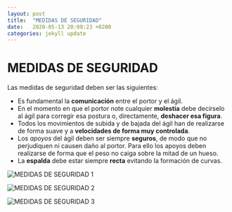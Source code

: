```yaml
---
layout: post
title:  "MEDIDAS DE SEGURIDAD"
date:   2020-05-13 20:09:23 +0200
categories: jekyll update
---
```


# MEDIDAS DE SEGURIDAD

Las medidas de seguridad deben ser las siguientes:
* Es fundamental la **comunicación** entre el portor y el ágil.
* En el momento en que el portor note cualquier **molestia** debe decírselo al ágil para corregir esa postura o, directamente, **deshacer esa figura**.
* Todos los movimientos de subida y de bajada del ágil han de realizarse de forma suave y a **velocidades de forma muy controlada**.
* Los *apoyos* del ágil deben ser siempre **seguros**, de modo que no perjudiquen ni causen daño al portor. Para ello los apoyos deben realizarse de forma que el peso no caiga sobre la mitad de un hueso.
* La **espalda** debe estar siempre **recta** evitando la formación de curvas.

![MEDIDAS DE SEGURIDAD 1](https://danieledufis.github.io/images_text/acrosport_medidasdeseguridad1.png)

![MEDIDAS DE SEGURIDAD 2](https://danieledufis.github.io/images_text/acrosport_medidasdeseguridad2.jpg)

![MEDIDAS DE SEGURIDAD 3](https://danieledufis.github.io/images_text/acrosport_medidasdeseguridad3.jpg)
